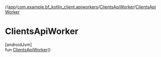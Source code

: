 //[app](../../../index.md)/[com.example.bf_kotlin_client.apiworkers](../index.md)/[ClientsApiWorker](index.md)/[ClientsApiWorker](-clients-api-worker.md)

# ClientsApiWorker

[androidJvm]\
fun [ClientsApiWorker](-clients-api-worker.md)()
